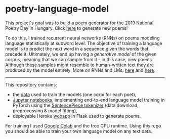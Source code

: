 # poetry-language-model
This project's goal was to build a poem generator for the 2019 National Poetry Day in Hungary. Click [here](http://oddnumberofeyes.com/versgenerator/) to generate new poems!


To do this, I trained recurrent neural networks (RNNs) on poems modeling language statistically at subword level. The objective of training a language model is to predict the next word in a sequence given the words that precede it. Ultimately, we end up having a _generative model_ of the given corpus, meaning that we can sample from it - in this case, new poems. Although these samples might resemble to human-written text they are produced by the model entirely. More on RNNs and LMs: [here](http://karpathy.github.io/2015/05/21/rnn-effectiveness/) and [here](http://colah.github.io/posts/2015-08-Understanding-LSTMs/).

---

This repository contains:
* the [data](https://github.com/ben0it8/poetry-language-model/tree/master/data) used to train the models (one corpi for each poet),
* [Jupyter notebooks](https://github.com/ben0it8/poetry-language-model/tree/master/notebooks), implementing end-to-end language model training in PyTorch using the [SentencePiece tokenizer](https://github.com/google/sentencepiece) (data download, preprocessing & model fitting),
* deployable Heroku [webapp](https://github.com/ben0it8/poetry-language-model/tree/master/heroku-app) in Flask used to generate poems.

For training I used [Google Colab](https://colab.research.google.com) and the free GPU runtime. Using this repo you should be able to train your own language model on any text data.
